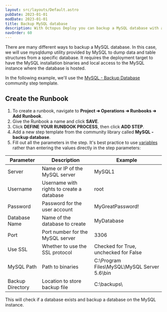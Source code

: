 ```yaml
---
layout: src/layouts/Default.astro
pubDate: 2023-01-01
modDate: 2023-01-01
title: Backup MySQL database
description: With Octopus Deploy you can backup a MySQL database with a Runbook
navOrder: 60
---
```


There are many different ways to backup a MySQL database. In this case, we will use mysqldump utility provided by MySQL to dump data and table structures from a specific database. It requires the deployment target to have the MySQL installation binaries and local access to the MySQL instance where the database is hosted.

In the following example, we'll use the [MySQL - Backup Database](https://library.octopus.com/step-templates/4fa6d062-d4da-4a02-849e-dec804554453/actiontemplate-mysql-backup-database) community step template.


## Create the Runbook

1. To create a runbook, navigate to **Project ➜ Operations ➜ Runbooks ➜ Add Runbook**.
2. Give the Runbook a name and click **SAVE**.
3. Click **DEFINE YOUR RUNBOOK PROCESS**, then click **ADD STEP**.
4. Add a new step template from the community library called **MySQL - backup database**.
5. Fill out all the parameters in the step. It's best practice to use [variables](/docs/projects/variables) rather than entering the values directly in the step parameters:

| Parameter  | Description | Example |
| ------------- | ------------- | ------------- |
| Server | Name or IP of the MySQL server | MySQL1 |
| Username | Username with rights to create a database | root |
| Password | Password for the user account | MyGreatPassword! |
| Database Name | Name of the database to create | MyDatabase |
| Port | Port number for the MySQL server | 3306 |
| Use SSL | Whether to use the SSL protocol | Checked for True, unchecked for False |
| MySQL Path | Path to binaries | C:\Program Files\MySQL\MySQL Server 5.6\bin |
| Backup Directory | Location to store backup file | C:\backups\ |

This will check if a database exists and backup a database on the MySQL instance.
